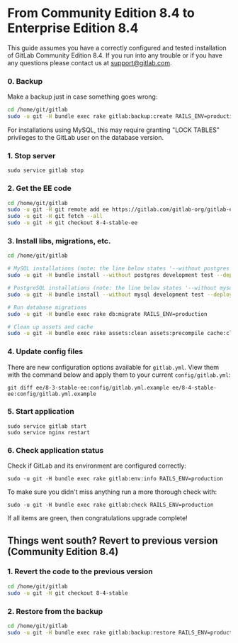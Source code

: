 # From Community Edition 8.4 to Enterprise Edition 8.4

This guide assumes you have a correctly configured and tested installation of
GitLab Community Edition 8.4. If you run into any trouble or if you have any
questions please contact us at [support@gitlab.com].

### 0. Backup

Make a backup just in case something goes wrong:

```bash
cd /home/git/gitlab
sudo -u git -H bundle exec rake gitlab:backup:create RAILS_ENV=production
```

For installations using MySQL, this may require granting "LOCK TABLES"
privileges to the GitLab user on the database version.

### 1. Stop server

    sudo service gitlab stop

### 2. Get the EE code

```bash
cd /home/git/gitlab
sudo -u git -H git remote add ee https://gitlab.com/gitlab-org/gitlab-ee.git
sudo -u git -H git fetch --all
sudo -u git -H git checkout 8-4-stable-ee
```

### 3. Install libs, migrations, etc.

```bash
cd /home/git/gitlab

# MySQL installations (note: the line below states '--without postgres')
sudo -u git -H bundle install --without postgres development test --deployment

# PostgreSQL installations (note: the line below states '--without mysql')
sudo -u git -H bundle install --without mysql development test --deployment

# Run database migrations
sudo -u git -H bundle exec rake db:migrate RAILS_ENV=production

# Clean up assets and cache
sudo -u git -H bundle exec rake assets:clean assets:precompile cache:clear RAILS_ENV=production
```

### 4. Update config files

There are new configuration options available for `gitlab.yml`. View them with
the command below and apply them to your current `config/gitlab.yml`:

```
git diff ee/8-3-stable-ee:config/gitlab.yml.example ee/8-4-stable-ee:config/gitlab.yml.example
```

### 5. Start application

    sudo service gitlab start
    sudo service nginx restart

### 6. Check application status

Check if GitLab and its environment are configured correctly:

    sudo -u git -H bundle exec rake gitlab:env:info RAILS_ENV=production

To make sure you didn't miss anything run a more thorough check with:

    sudo -u git -H bundle exec rake gitlab:check RAILS_ENV=production

If all items are green, then congratulations upgrade complete!

## Things went south? Revert to previous version (Community Edition 8.4)

### 1. Revert the code to the previous version

```bash
cd /home/git/gitlab
sudo -u git -H git checkout 8-4-stable
```

### 2. Restore from the backup

```bash
cd /home/git/gitlab
sudo -u git -H bundle exec rake gitlab:backup:restore RAILS_ENV=production
```

[support@gitlab.com]: mailto:support@gitlab.com
